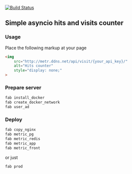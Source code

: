 [![Build Status](https://travis-ci.org/yegorLitvinov/metric.svg?branch=master)](https://travis-ci.org/yegorLitvinov/metric)

## Simple asyncio hits and visits counter

### Usage
Place the following markup at your page
```html
<img
    src="http://metr.ddns.net/api/visit/{your_api_key}/"
    alt="Hits counter"
    style="display: none;"
>
```
### Prepare server
```bash
fab install_docker
fab create_docker_network
fab user_ad
```

### Deploy
```bash
fab copy_nginx
fab metric_pg
fab metric_redis
fab metric_app
fab metric_front
```
or just
```bash
fab prod
```

